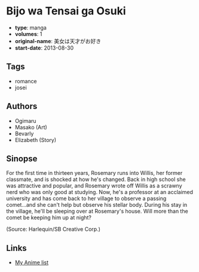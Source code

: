 # Bijo wa Tensai ga Osuki

-   **type**: manga
-   **volumes**: 1
-   **original-name**: 美女は天才がお好き
-   **start-date**: 2013-08-30

## Tags

-   romance
-   josei

## Authors

-   Ogimaru
-   Masako (Art)
-   Bevarly
-   Elizabeth (Story)

## Sinopse

For the first time in thirteen years, Rosemary runs into Willis, her former classmate, and is shocked at how he's changed. Back in high school she was attractive and popular, and Rosemary wrote off Willis as a scrawny nerd who was only good at studying. Now, he's a professor at an acclaimed university and has come back to her village to observe a passing comet...and she can't help but observe his stellar body. During his stay in the village, he'll be sleeping over at Rosemary's house. Will more than the comet be keeping him up at night?

(Source: Harlequin/SB Creative Corp.)

## Links

-   [My Anime list](https://myanimelist.net/manga/126776/Bijo_wa_Tensai_ga_Osuki)
